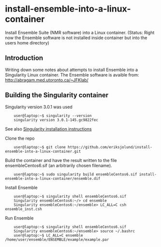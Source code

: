 # install-ensemble-into-a-linux-container
Install Ensemble Suite (NMR software) into a Linux container. (Status: Right now the Ensemble software is not installed inside container but into the users home directory)

## Introduction

Writing down some notes about attempts to install Ensemble into a Singularity Linux container.
The Ensemble software is avaible from:
http://abragam.med.utoronto.ca/~JFKlab/

## Building the Singularity container

Singularity version 3.0.1 was used

```
    user@laptop:~$ singularity --version
    singularity version 3.0.1-145.gc9822fec
```

See also [Singularity installation instructions](https://github.com/sylabs/singularity/blob/master/INSTALL.md)


Clone the repo 

```
    user@laptop:~$ git clone https://github.com/eriksjolund/install-ensemble-into-a-linux-container.git 
```

Build the container and have the result written to the file ensembleCentos6.sif  (an arbitrarily chosen filename).

```
    user@laptop:~$ sudo singularity build ensembleCentos6.sif install-ensemble-into-a-linux-container/ensemble.dif
```

Install Ensemble

```
    user@laptop:~$ singularity shell ensembleCentos6.sif
    Singularity ensembleCentos6:~/> cd ensemble 
    Singularity ensembleCentos6:~/ensemble> LC_ALL=C csh ensemble_inst.csh
```


Run Ensemble

```
    user@laptop:~$ singularity shell ensembleCentos6.sif
    Singularity ensembleCentos6:~/ensemble> source ~/.bashrc
    user@laptop:~$ LC_ALL=C ensemble /home/user/ensemble/ENSEMBLE/example/example.par
```
